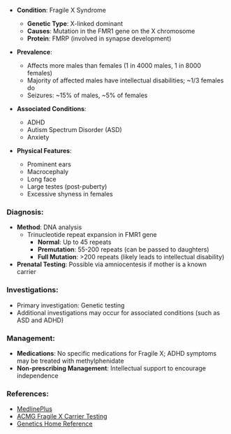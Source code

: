 - **Condition**: Fragile X Syndrome
  - **Genetic Type**: X-linked dominant
  - **Causes**: Mutation in the FMR1 gene on the X chromosome
  - **Protein**: FMRP (involved in synapse development)

- **Prevalence**:
  - Affects more males than females (1 in 4000 males, 1 in 8000 females)
  - Majority of affected males have intellectual disabilities; ~1/3 females do
  - Seizures: ~15% of males, ~5% of females
  
- **Associated Conditions**:
  - ADHD
  - Autism Spectrum Disorder (ASD)
  - Anxiety
  
- **Physical Features**:
  - Prominent ears
  - Macrocephaly
  - Long face
  - Large testes (post-puberty)
  - Excessive shyness in females

### **Diagnosis**:
- **Method**: DNA analysis
  - Trinucleotide repeat expansion in FMR1 gene
    - **Normal**: Up to 45 repeats
    - **Premutation**: 55-200 repeats (can be passed to daughters)
    - **Full Mutation**: >200 repeats (likely leads to intellectual disability)
- **Prenatal Testing**: Possible via amniocentesis if mother is a known carrier

### **Investigations**:
- Primary investigation: Genetic testing
- Additional investigations may occur for associated conditions (such as ASD and ADHD)

### **Management**:
- **Medications**: No specific medications for Fragile X; ADHD symptoms may be treated with methylphenidate
- **Non-prescribing Management**: Intellectual support to encourage independence

### **References**:
- [MedlinePlus](https://medlineplus.gov/ency/article/001668.htm)
- [ACMG Fragile X Carrier Testing](https://www.acmg.net/PDFLibrary/Fragile-X-Carrier-Testing.pdf)
- [Genetics Home Reference](https://ghr.nlm.nih.gov/condition/fragile-x-syndrome#diagnosis)